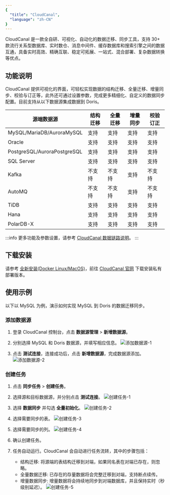 ```yaml
---
{
  "title": "CloudCanal",
  "language": "zh-CN"
}
---
```


<!--
Licensed to the Apache Software Foundation (ASF) under one
or more contributor license agreements.  See the NOTICE file
distributed with this work for additional information
regarding copyright ownership.  The ASF licenses this file
to you under the Apache License, Version 2.0 (the
"License"); you may not use this file except in compliance
with the License.  You may obtain a copy of the License at

  http://www.apache.org/licenses/LICENSE-2.0

Unless required by applicable law or agreed to in writing,
software distributed under the License is distributed on an
"AS IS" BASIS, WITHOUT WARRANTIES OR CONDITIONS OF ANY
KIND, either express or implied.  See the License for the
specific language governing permissions and limitations
under the License.
-->


CloudCanal 是一款全自研、可视化、自动化的数据迁移、同步工具，支持 30+ 款流行关系型数据库、实时数仓、消息中间件、缓存数据库和搜索引擎之间的数据互通，具备实时高效、精确互联、稳定可拓展、一站式、混合部署、复杂数据转换等优点。

## 功能说明
CloudCanal 提供可视化的界面，可轻松实现数据的结构迁移、全量迁移、增量同步、校验与订正等，此外还可通过设置参数，完成更多精细化、自定义的数据同步配置。目前支持从以下数据源集成数据到 Doris。

| 源端数据源                     | 结构迁移 | 全量迁移 | 增量同步 | 校验订正 |
|------------------------------|---------|---------|--------|---------|
| MySQL/MariaDB/AuroraMySQL    | 支持     | 支持     | 支持   | 支持     |
| Oracle                       | 支持     | 支持     | 支持   | 支持     |
| PostgreSQL/AuroraPostgreSQL | 支持     | 支持     | 支持   | 支持     |
| SQL Server                   | 支持     | 支持     | 支持   | 支持     |
| Kafka                        | 不支持   | 不支持    | 支持   | 不支持   |
| AutoMQ                       | 不支持   | 不支持    | 支持   | 不支持   |
| TiDB                         | 支持     | 支持     | 支持   | 支持     |
| Hana                         | 支持     | 支持     | 支持   | 支持     |
| PolarDB-X                    | 支持     | 支持     | 支持   | 支持     |

:::info
更多功能及参数设置，请参考 [CloudCanal 数据链路说明](https://www.clougence.com/cc-doc/dataMigrationAndSync/connection/mysql2?target=Doris)。
:::

## 下载安装
请参考 [全新安装(Docker Linux/MacOS)](https://www.clougence.com/cc-doc/productOP/docker/install_linux_macos)，前往 [CloudCanal 官网](https://www.clougence.com/) 下载安装私有部署版本。

## 使用示例
以下以 MySQL 为例，演示如何实现 MySQL 到 Doris 的数据迁移同步。

### 添加数据源
1. 登录 CloudCanal 控制台，点击 **数据源管理** > **新增数据源**。
2. 分别选择 MySQL 和 Doris 数据源，并填写相应信息。
   ![添加数据源-1](/images/cc-doris-1.png)

3. 点击 **测试连接**，连接成功后，点击 **新增数据源**，完成数据源添加。
   ![添加数据源-2](/images/cc-doris-2.png)

### 创建任务
1. 点击 **同步任务** > **创建任务**。
2. 选择源和目标数据源，并分别点击 **测试连接**。
   ![创建任务-1](/images/cc-doris-3.png)

3. 选择 **数据同步** 并勾选 **全量初始化**。
   ![创建任务-2](/images/cc-doris-4.png)

4. 选择需要同步的表。
   ![创建任务-3](/images/cc-doris-5.png)

5. 选择需要同步的列。
   ![创建任务-4](/images/cc-doris-6.png)

6. 确认创建任务。
7. 任务自动运行。CloudCanal 会自动进行任务流转，其中的步骤包括：
   - 结构迁移: 将源端的表结构迁移到对端，如果同名表在对端已存在，则忽略。
   - 全量数据迁移: 已存在的存量数据将会完整迁移到对端，支持断点续传。
   - 增量数据同步: 增量数据将会持续地同步到对端数据库，并且保持实时（秒级别延迟）。
   ![创建任务-5](/images/cc-doris-8.png)